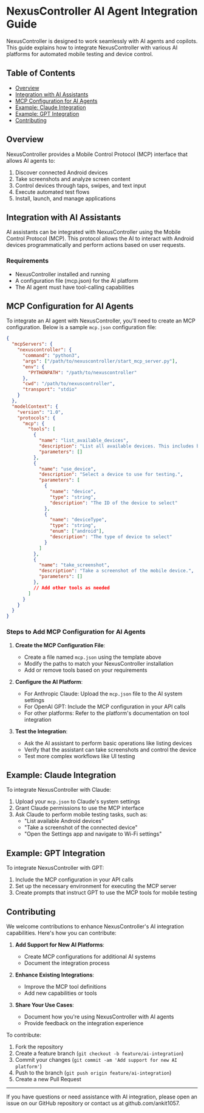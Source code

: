 # NexusController AI Agent Integration Guide

NexusController is designed to work seamlessly with AI agents and copilots. This guide explains how to integrate NexusController with various AI platforms for automated mobile testing and device control.

## Table of Contents
- [Overview](#overview)
- [Integration with AI Assistants](#integration-with-ai-assistants)
- [MCP Configuration for AI Agents](#mcp-configuration-for-ai-agents)
- [Example: Claude Integration](#example-claude-integration)
- [Example: GPT Integration](#example-gpt-integration)
- [Contributing](#contributing)

## Overview

NexusController provides a Mobile Control Protocol (MCP) interface that allows AI agents to:

1. Discover connected Android devices
2. Take screenshots and analyze screen content
3. Control devices through taps, swipes, and text input
4. Execute automated test flows
5. Install, launch, and manage applications

## Integration with AI Assistants

AI assistants can be integrated with NexusController using the Mobile Control Protocol (MCP). This protocol allows the AI to interact with Android devices programmatically and perform actions based on user requests.

### Requirements

- NexusController installed and running
- A configuration file (mcp.json) for the AI platform
- The AI agent must have tool-calling capabilities

## MCP Configuration for AI Agents

To integrate an AI agent with NexusController, you'll need to create an MCP configuration. Below is a sample `mcp.json` configuration file:

```json
{
  "mcpServers": {
    "nexuscontroller": {
      "command": "python3",
      "args": ["/path/to/nexuscontroller/start_mcp_server.py"],
      "env": {
        "PYTHONPATH": "/path/to/nexuscontroller"
      },
      "cwd": "/path/to/nexuscontroller",
      "transport": "stdio"
    }
  },
  "modelContext": {
    "version": "1.0",
    "protocols": {
      "mcp": {
        "tools": [
          {
            "name": "list_available_devices",
            "description": "List all available devices. This includes both physical devices and simulators.",
            "parameters": []
          },
          {
            "name": "use_device",
            "description": "Select a device to use for testing.",
            "parameters": [
              {
                "name": "device",
                "type": "string",
                "description": "The ID of the device to select"
              },
              {
                "name": "deviceType",
                "type": "string",
                "enum": ["android"],
                "description": "The type of device to select"
              }
            ]
          },
          {
            "name": "take_screenshot",
            "description": "Take a screenshot of the mobile device.",
            "parameters": []
          },
          // Add other tools as needed
        ]
      }
    }
  }
}
```

### Steps to Add MCP Configuration for AI Agents

1. **Create the MCP Configuration File**:
   - Create a file named `mcp.json` using the template above
   - Modify the paths to match your NexusController installation
   - Add or remove tools based on your requirements

2. **Configure the AI Platform**:
   - For Anthropic Claude: Upload the `mcp.json` file to the AI system settings
   - For OpenAI GPT: Include the MCP configuration in your API calls
   - For other platforms: Refer to the platform's documentation on tool integration

3. **Test the Integration**:
   - Ask the AI assistant to perform basic operations like listing devices
   - Verify that the assistant can take screenshots and control the device
   - Test more complex workflows like UI testing

## Example: Claude Integration

To integrate NexusController with Claude:

1. Upload your `mcp.json` to Claude's system settings
2. Grant Claude permissions to use the MCP interface
3. Ask Claude to perform mobile testing tasks, such as:
   - "List available Android devices"
   - "Take a screenshot of the connected device"
   - "Open the Settings app and navigate to Wi-Fi settings"

## Example: GPT Integration

To integrate NexusController with GPT:

1. Include the MCP configuration in your API calls
2. Set up the necessary environment for executing the MCP server
3. Create prompts that instruct GPT to use the MCP tools for mobile testing

## Contributing

We welcome contributions to enhance NexusController's AI integration capabilities. Here's how you can contribute:

1. **Add Support for New AI Platforms**:
   - Create MCP configurations for additional AI systems
   - Document the integration process

2. **Enhance Existing Integrations**:
   - Improve the MCP tool definitions
   - Add new capabilities or tools

3. **Share Your Use Cases**:
   - Document how you're using NexusController with AI agents
   - Provide feedback on the integration experience

To contribute:
1. Fork the repository
2. Create a feature branch (`git checkout -b feature/ai-integration`)
3. Commit your changes (`git commit -am 'Add support for new AI platform'`)
4. Push to the branch (`git push origin feature/ai-integration`)
5. Create a new Pull Request

---

If you have questions or need assistance with AI integration, please open an issue on our GitHub repository or contact us at github.com/ankit1057. 